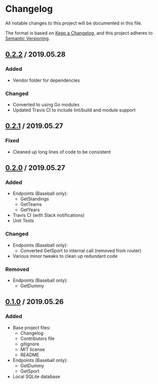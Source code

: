 # Changelog
All notable changes to this project will be documented in this file.

The format is based on [Keep a Changelog](https://keepachangelog.com/en/1.0.0/),
and this project adheres to [Semantic Versioning](https://semver.org/spec/v2.0.0.html).

## [0.2.2] / 2019.05.28
### Added
- Vendor folder for dependencies
### Changed
- Converted to using Go modules
- Updated Travis CI to include lint/build and module support

## [0.2.1] / 2019.05.27
### Fixed
- Cleaned up long lines of code to be consistent

## [0.2.0] / 2019.05.27
### Added
- Endpoints (Baseball only):
  - GetStandings
  - GetTeams
  - GetYears
- Travis CI (with Slack notifications)
- Unit Tests
### Changed
- Endpoints (Baseball only):
  - Converted GetSport to internal call (removed from router)
- Various minor tweaks to clean up redundant code
### Removed
- Endpoints (Baseball only):
  - GetDummy

## [0.1.0] / 2019.05.26
### Added
- Base project files:
  - Changelog
  - Contributors file
  - gitignore
  - MIT license
  - README
- Endpoints (Baseball only):
  - GetDummy
  - GetSport
- Local SQLite database

[Unreleased]: https://github.com/mtslzr/srapi/compare/v0.2.2...HEAD
[0.2.2]: https://github.com/mtslzr/srapi/compare/v0.2.1...v0.2.2
[0.2.1]: https://github.com/mtslzr/srapi/compare/v0.2.0...v0.2.1
[0.2.0]: https://github.com/mtslzr/srapi/compare/v0.1.0...v0.2.0
[0.1.0]: https://github.com/mtslzr/srapi/releases/tag/v0.1.0